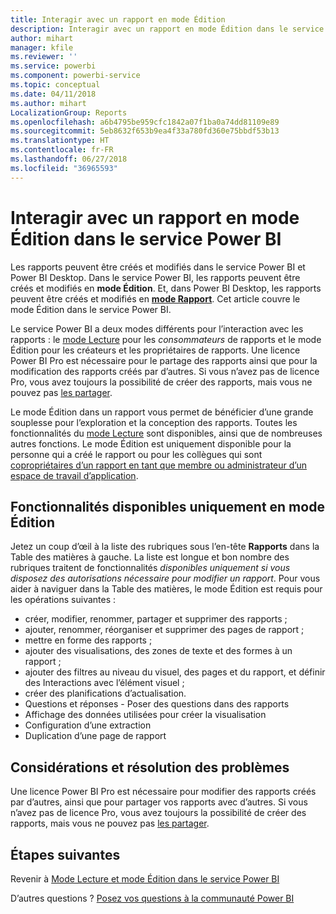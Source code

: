 ```yaml
---
title: Interagir avec un rapport en mode Édition
description: Interagir avec un rapport en mode Édition dans le service Power BI
author: mihart
manager: kfile
ms.reviewer: ''
ms.service: powerbi
ms.component: powerbi-service
ms.topic: conceptual
ms.date: 04/11/2018
ms.author: mihart
LocalizationGroup: Reports
ms.openlocfilehash: a6b4795be959cfc1842a07f1ba0a74dd81109e89
ms.sourcegitcommit: 5eb8632f653b9ea4f33a780fd360e75bbdf53b13
ms.translationtype: HT
ms.contentlocale: fr-FR
ms.lasthandoff: 06/27/2018
ms.locfileid: "36965593"
---
```

# <a name="interact-with-a-report-in-editing-view-in-power-bi-service"></a>Interagir avec un rapport en mode Édition dans le service Power BI
Les rapports peuvent être créés et modifiés dans le service Power BI et Power BI Desktop. Dans le service Power BI, les rapports peuvent être créés et modifiés en **mode Édition**. Et, dans Power BI Desktop, les rapports peuvent être créés et modifiés en [**mode Rapport**](desktop-report-view.md). Cet article couvre le mode Édition dans le service Power BI. 

Le service Power BI a deux modes différents pour l’interaction avec les rapports : le [mode Lecture](service-reading-view-and-editing-view.md) pour les *consommateurs* de rapports et le mode Édition pour les créateurs et les propriétaires de rapports.  Une licence Power BI Pro est nécessaire pour le partage des rapports ainsi que pour la modification des rapports créés par d’autres. Si vous n’avez pas de licence Pro, vous avez toujours la possibilité de créer des rapports, mais vous ne pouvez pas [les partager](service-share-reports.md).    

Le mode Édition dans un rapport vous permet de bénéficier d’une grande souplesse pour l’exploration et la conception des rapports. Toutes les fonctionnalités du [mode Lecture](service-reading-view-and-editing-view.md) sont disponibles, ainsi que de nombreuses autres fonctions. Le mode Édition est uniquement disponible pour la personne qui a créé le rapport ou pour les collègues qui sont [copropriétaires d’un rapport en tant que membre ou administrateur d’un espace de travail d’application](service-create-distribute-apps.md).

## <a name="functionality-only-available-in-editing-view"></a>Fonctionnalités disponibles uniquement en mode Édition
Jetez un coup d’œil à la liste des rubriques sous l’en-tête **Rapports** dans la Table des matières à gauche. La liste est longue et bon nombre des rubriques traitent de fonctionnalités *disponibles uniquement si vous disposez des autorisations nécessaire pour modifier un rapport*.  Pour vous aider à naviguer dans la Table des matières, le mode Édition est requis pour les opérations suivantes :

* créer, modifier, renommer, partager et supprimer des rapports ;
* ajouter, renommer, réorganiser et supprimer des pages de rapport ;
* mettre en forme des rapports ;
* ajouter des visualisations, des zones de texte et des formes à un rapport ;
* ajouter des filtres au niveau du visuel, des pages et du rapport, et définir des Interactions avec l’élément visuel ;
* créer des planifications d’actualisation.
* Questions et réponses - Poser des questions dans des rapports
* Affichage des données utilisées pour créer la visualisation 
* Configuration d’une extraction
* Duplication d’une page de rapport

## <a name="considerations-and-troubleshooting"></a>Considérations et résolution des problèmes
Une licence Power BI Pro est nécessaire pour modifier des rapports créés par d’autres, ainsi que pour partager vos rapports avec d’autres.  Si vous n’avez pas de licence Pro, vous avez toujours la possibilité de créer des rapports, mais vous ne pouvez pas [les partager](service-share-reports.md).


## <a name="next-steps"></a>Étapes suivantes
Revenir à [Mode Lecture et mode Édition dans le service Power BI](service-reading-view-and-editing-view.md)

D’autres questions ? [Posez vos questions à la communauté Power BI](http://community.powerbi.com/)

